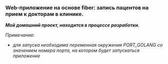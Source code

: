 ### Web-приложение на основе fiber: запись пацентов на прием к докторам в клинике.

***Мой домашний проект, находится в процессе разработки.***

_Примечание:_
* _для запуска необходима переменная окружения PORT_GOLANG со значением номера порта, на котором будет запускаться приложение_